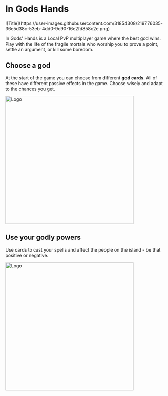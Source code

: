# In Gods Hands

<div>
![Title](https://user-images.githubusercontent.com/31854308/219776035-36e5d38c-53eb-4dd0-9c90-16e2fd858c2e.png)

In Gods' Hands is a  Local PvP multiplayer game where the best god wins. Play with the life of the fragile mortals who worship you to prove a point, settle an argument, or kill some boredom.
</div>
<h2> Choose a god </h2>
  <p align="left">
At the start of the game you can choose from different <b>god cards</b>. All of these have different passive effects in the game. Choose wisely and adapt to the chances you get.
</p>

<p align="left">
<img src="https://user-images.githubusercontent.com/31854308/219780446-1923f065-4364-49fc-9fec-3a77ccc7a900.png" alt="Logo" width="400" height="400">
</p>

<h2> Use your godly powers </h2>
Use cards to cast your spells and affect the people on the island -  be that positive or negative.
<p align="left">
  <img src="https://user-images.githubusercontent.com/31854308/219783995-0df4d8b1-1818-45e3-ae1a-e72ed9302222.png" alt="Logo" width="400" height="400">
</p>
